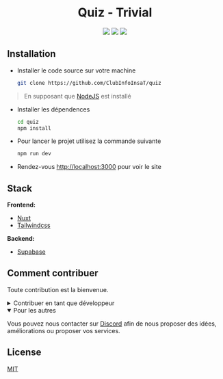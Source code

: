 <h1 align="center">Quiz - Trivial</h1>

<div align="center">

![](https://img.shields.io/github/last-commit/ClubInfoINSAT/quiz?color=C9CBFF&logoColor=D9E0EE&labelColor=302D41&style=for-the-badge&logo=git)
![](https://img.shields.io/github/contributors/ClubInfoINSAT/quiz?color=f5a97f&logoColor=D9E0EE&labelColor=302D41&style=for-the-badge&logo=github)
![](https://img.shields.io/github/license/ClubInfoINSAT/quiz?color=B5E8E0&logoColor=D9E0EE&labelColor=302D41&style=for-the-badge&logo=gitbook)

</div>

## Installation

- Installer le code source sur votre machine
    ```bash
    git clone https://github.com/ClubInfoInsaT/quiz
    ```
> En supposant que [NodeJS](https://nodejs.dev/en/) est installé
- Installer les dépendences
    ```bash
    cd quiz
    npm install
    ```
- Pour lancer le projet utilisez la commande suivante
    ```bash
    npm run dev
    ```
- Rendez-vous [http://localhost:3000](http://localhost:3000) pour voir le site
## Stack

**Frontend:**
- [Nuxt](https://nuxtjs.com/)
- [Tailwindcss](https://tailwindcss.com/)

**Backend:**
- [Supabase](https://supabase.com/)

## Comment contribuer

Toute contribution est la bienvenue. 

<details>
<summary>Contribuer en tant que développeur</summary>

#### 1. Clone le projet
```bash
git clone https://github.com/ClubInfoINSAT/quiz
```
#### 2. Créez une nouvelle branche

> Chaque fonctionnalité doit être développée dans sa propre branche puis fusionnée avec la branche principale
```bash
# Remplace nom-de-la-branche par le nom de ta branche (i.e. la fonctionnalité que vous développez)
git checkout -b nom-de-la-branche
```
#### 3. Faites vos modifications

Tu peux maintenant modifier ce que tu veux pour corriger un bug ou ajoute une fonctionnalité.

> Mais avant de faire quoi que ce soit, merci de te signaler sur notre [Discord](https://discord.gg/9G8cWyK) ! Cela évitera que plusieurs personnes corrigent le même bug ou de commencer à développer une fonctionnalité non voulue.

#### 4. Créez une pull request

Cette étape te permet de demander à ce que tes modifications soient intégrées dans le projet. Pour cela, tu peux te rendre sur la page [pull requests](/pulls) et cliquer sur le bouton `New pull request`.

</details>

<details open>
<summary>Pour les autres</summary>

Vous pouvez nous contacter sur [Discord](https://discord.gg/9G8cWyK) afin de nous proposer des idées, améliorations ou proposer vos services.

</details>

## License

[MIT](https://choosealicense.com/licenses/mit/)

